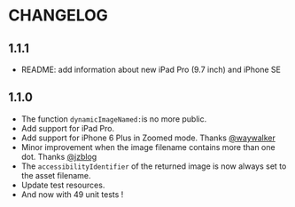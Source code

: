# CHANGELOG

## 1.1.1

- README: add information about new iPad Pro (9.7 inch) and iPhone SE

## 1.1.0

- The function `dynamicImageNamed:`is no more public.
- Add support for iPad Pro.
- Add support for iPhone 6 Plus in Zoomed mode. Thanks [@waywalker](https://github.com/waywalker)
- Minor improvement when the image filename contains more than one dot. Thanks [@jzblog](https://github.com/jzblog)
- The `accessibilityIdentifier` of the returned image is now always set to the asset filename.
- Update test resources.
- And now with 49 unit tests !
